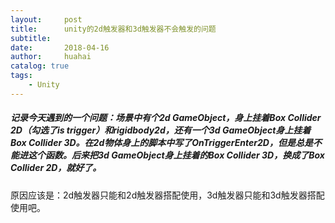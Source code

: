 ```yaml
---
layout:     post
title:      unity的2d触发器和3d触发器不会触发的问题
subtitle:   
date:       2018-04-16
author:     huahai
catalog: true
tags:
    - Unity
---
```








##### 记录今天遇到的一个问题：场景中有个2d GameObject，身上挂着Box Collider 2D（勾选了is trigger）和rigidbody2d，还有一个3d GameObject身上挂着Box Collider 3D。在2d物体身上的脚本中写了OnTriggerEnter2D，但是总是不能进这个函数。后来把3d GameObject身上挂着的Box Collider 3D，换成了Box Collider 2D，就好了。

原因应该是：2d触发器只能和2d触发器搭配使用，3d触发器只能和3d触发器搭配使用吧。


